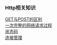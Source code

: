 ### Http相关知识  

[GET与POST的区别](library/Get_Post.md)  
[一次完整的网络请求过程](library/a_complete_network_request_process.md)    
[状态码](library/http_code.md)  
[连接管理]()  